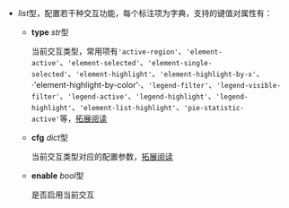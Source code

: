 - **<placeholder>** 

  *list*型，配置若干种交互功能，每个标注项为字典，支持的键值对属性有：

  - **type** *str*型

    当前交互类型，常用项有`'active-region'`、`'element-active'`、`'element-selected'`、`'element-single-selected'`、`'element-highlight'`、`'element-highlight-by-x'`、·'element-highlight-by-color'·、`'legend-filter'`、`'legend-visible-filter'`、`'legend-active'`、`'legend-highlight'`、`'legend-highlight'`、`'element-list-highlight'`、`'pie-statistic-active'`等，[拓展阅读](https://g2-v4.antv.vision/zh/docs/api/general/interaction)

  - **cfg** *dict*型

    当前交互类型对应的配置参数，[拓展阅读](https://g2-v4.antv.vision/zh/docs/api/general/interaction)

  - **enable** *bool*型

    是否启用当前交互